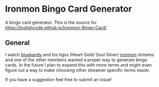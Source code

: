 Ironmon Bingo Card Generator
==================

A bingo card generator. This is the source for https://lostishcode.github.io/Ironmon-Bingo-Card/

General
-------

I watch [bluekandy](https://twitch.tv/bluekandy) and his hgss (Heart Gold/ Soul Silver) [ironmon](https://gist.github.com/valiant-code/adb18d248fa0fae7da6b639e2ee8f9c1) streams and one of the other members
wanted a proper way to generate bingo cards. In the future I plan to expand this with more terms and
might even figure out a way to make choosing other streamer specific terms easier.

If you have a suggestion feel free to submit an issue!
